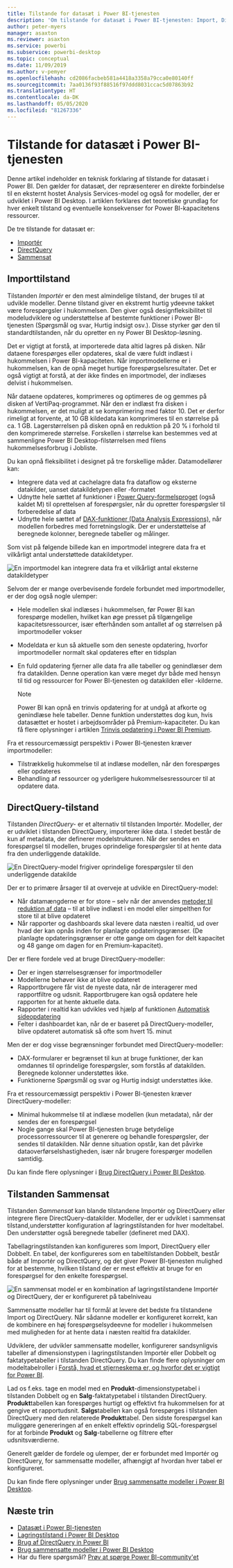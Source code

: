 ```yaml
---
title: Tilstande for datasæt i Power BI-tjenesten
description: 'Om tilstande for datasæt i Power BI-tjenesten: Import, DirectQuery og Sammensat.'
author: peter-myers
manager: asaxton
ms.reviewer: asaxton
ms.service: powerbi
ms.subservice: powerbi-desktop
ms.topic: conceptual
ms.date: 11/09/2019
ms.author: v-pemyer
ms.openlocfilehash: cd2086facbeb581a4418a3358a79cca0e80140ff
ms.sourcegitcommit: 7aa0136f93f88516f97ddd8031ccac5d07863b92
ms.translationtype: HT
ms.contentlocale: da-DK
ms.lasthandoff: 05/05/2020
ms.locfileid: "81267336"
---
```

# <a name="dataset-modes-in-the-power-bi-service"></a>Tilstande for datasæt i Power BI-tjenesten

Denne artikel indeholder en teknisk forklaring af tilstande for datasæt i Power BI. Den gælder for datasæt, der repræsenterer en direkte forbindelse til en eksternt hostet Analysis Services-model og også for modeller, der er udviklet i Power BI Desktop. I artiklen forklares det teoretiske grundlag for hver enkelt tilstand og eventuelle konsekvenser for Power BI-kapacitetens ressourcer.

De tre tilstande for datasæt er:

- [Importér](#import-mode)
- [DirectQuery](#directquery-mode)
- [Sammensat](#composite-mode)

## <a name="import-mode"></a>Importtilstand

Tilstanden _Importér_ er den mest almindelige tilstand, der bruges til at udvikle modeller. Denne tilstand giver en ekstremt hurtig ydeevne takket være forespørgsler i hukommelsen. Den giver også designfleksibilitet til modeludviklere og understøttelse af bestemte funktioner i Power BI-tjenesten (Spørgsmål og svar, Hurtig indsigt osv.). Disse styrker gør den til standardtilstanden, når du opretter en ny Power BI Desktop-løsning.

Det er vigtigt at forstå, at importerede data altid lagres på disken. Når dataene forespørges eller opdateres, skal de være fuldt indlæst i hukommelsen i Power BI-kapaciteten. Når importmodellerne er i hukommelsen, kan de opnå meget hurtige forespørgselsresultater. Det er også vigtigt at forstå, at der ikke findes en importmodel, der indlæses delvist i hukommelsen.

Når dataene opdateres, komprimeres og optimeres de og gemmes på disken af VertiPaq-programmet. Når den er indlæst fra disken i hukommelsen, er det muligt at se komprimering med faktor 10. Det er derfor rimeligt at forvente, at 10 GB kildedata kan komprimeres til en størrelse på ca. 1 GB. Lagerstørrelsen på disken opnå en reduktion på 20 % i forhold til den komprimerede størrelse. Forskellen i størrelse kan bestemmes ved at sammenligne Power BI Desktop-filstørrelsen med filens hukommelsesforbrug i Jobliste.

Du kan opnå fleksibilitet i designet på tre forskellige måder. Datamodellører kan:

- Integrere data ved at cachelagre data fra dataflow og eksterne datakilder, uanset datakildetypen eller -formatet
- Udnytte hele sættet af funktioner i [Power Query-formelsproget](/powerquery-m/) (også kaldet M) til oprettelsen af forespørgsler, når du opretter forespørgsler til forberedelse af data
- Udnytte hele sættet af [DAX-funktioner (Data Analysis Expressions)](/dax/), når modellen forbedres med forretningslogik. Der er understøttelse af beregnede kolonner, beregnede tabeller og målinger.

Som vist på følgende billede kan en importmodel integrere data fra et vilkårligt antal understøttede datakildetyper.

![En importmodel kan integrere data fra et vilkårligt antal eksterne datakildetyper](media/service-dataset-modes-understand/import-model.png)

Selvom der er mange overbevisende fordele forbundet med importmodeller, er der dog også nogle ulemper:

- Hele modellen skal indlæses i hukommelsen, før Power BI kan forespørge modellen, hvilket kan øge presset på tilgængelige kapacitetsressourcer, især efterhånden som antallet af og størrelsen på importmodeller vokser
- Modeldata er kun så aktuelle som den seneste opdatering, hvorfor importmodeller normalt skal opdateres efter en tidsplan
- En fuld opdatering fjerner alle data fra alle tabeller og genindlæser dem fra datakilden. Denne operation kan være meget dyr både med hensyn til tid og ressourcer for Power BI-tjenesten og datakilden eller -kilderne.

    > [!NOTE]
    > Power BI kan opnå en trinvis opdatering for at undgå at afkorte og genindlæse hele tabeller. Denne funktion understøttes dog kun, hvis datasættet er hostet i arbejdsområder på Premium-kapaciteter. Du kan få flere oplysninger i artiklen [Trinvis opdatering i Power BI Premium](service-premium-incremental-refresh.md).

Fra et ressourcemæssigt perspektiv i Power BI-tjenesten kræver importmodeller:

- Tilstrækkelig hukommelse til at indlæse modellen, når den forespørges eller opdateres
- Behandling af ressourcer og yderligere hukommelsesressourcer til at opdatere data.

## <a name="directquery-mode"></a>DirectQuery-tilstand

Tilstanden _DirectQuery-_ er et alternativ til tilstanden Importér. Modeller, der er udviklet i tilstanden DirectQuery, importerer ikke data. I stedet består de kun af metadata, der definerer modelstrukturen. Når der sendes en forespørgsel til modellen, bruges oprindelige forespørgsler til at hente data fra den underliggende datakilde.

![En DirectQuery-model frigiver oprindelige forespørgsler til den underliggende datakilde](media/service-dataset-modes-understand/direct-query-model.png)

Der er to primære årsager til at overveje at udvikle en DirectQuery-model:

- Når datamængderne er for store – selv når der anvendes [metoder til reduktion af data](guidance/import-modeling-data-reduction.md) – til at blive indlæst i en model eller simpelthen for store til at blive opdateret
- Når rapporter og dashboards skal levere data næsten i realtid, ud over hvad der kan opnås inden for planlagte opdateringsgrænser. (De planlagte opdateringsgrænser er otte gange om dagen for delt kapacitet og 48 gange om dagen for en Premium-kapacitet).

Der er flere fordele ved at bruge DirectQuery-modeller:

- Der er ingen størrelsesgrænser for importmodeller
- Modellerne behøver ikke at blive opdateret
- Rapportbrugere får vist de nyeste data, når de interagerer med rapportfiltre og udsnit. Rapportbrugere kan også opdatere hele rapporten for at hente aktuelle data.
- Rapporter i realtid kan udvikles ved hjælp af funktionen [Automatisk sideopdatering](desktop-automatic-page-refresh.md)
- Felter i dashboardet kan, når de er baseret på DirectQuery-modeller, blive opdateret automatisk så ofte som hvert 15. minut

Men der er dog visse begrænsninger forbundet med DirectQuery-modeller:

- DAX-formularer er begrænset til kun at bruge funktioner, der kan omdannes til oprindelige forespørgsler, som forstås af datakilden. Beregnede kolonner understøttes ikke.
- Funktionerne Spørgsmål og svar og Hurtig indsigt understøttes ikke.

Fra et ressourcemæssigt perspektiv i Power BI-tjenesten kræver DirectQuery-modeller:

- Minimal hukommelse til at indlæse modellen (kun metadata), når der sendes der en forespørgsel
- Nogle gange skal Power BI-tjenesten bruge betydelige processorressourcer til at generere og behandle forespørgsler, der sendes til datakilden. Når denne situation opstår, kan det påvirke dataoverførselshastigheden, især når brugere forespørger modellen samtidig.

Du kan finde flere oplysninger i [Brug DirectQuery i Power BI Desktop](desktop-use-directquery.md).

## <a name="composite-mode"></a>Tilstanden Sammensat

Tilstanden _Sammensat_ kan blande tilstandene Importér og DirectQuery eller integrere flere DirectQuery-datakilder. Modeller, der er udviklet i sammensat tilstand,understøtter konfiguration af lagringstilstanden for hver modeltabel. Den understøtter også beregnede tabeller (defineret med DAX).

Tabellagringstilstanden kan konfigureres som Import, DirectQuery eller Dobbelt. En tabel, der konfigureres som en tabeltilstanden Dobbelt, består både af Importér og DirectQuery, og det giver Power BI-tjenesten mulighed for at bestemme, hvilken tilstand der er mest effektiv at bruge for en forespørgsel for den enkelte forespørgsel.

![En sammensat model er en kombination af lagringstilstandene Importér og DirectQuery, der er konfigureret på tabelniveau](media/service-dataset-modes-understand/composite-model.png)

Sammensatte modeller har til formål at levere det bedste fra tilstandene Import og DirectQuery. Når sådanne modeller er konfigureret korrekt, kan de kombinere en høj forespørgselsydeevne for modeller i hukommelsen med muligheden for at hente data i næsten realtid fra datakilder.

Udviklere, der udvikler sammensatte modeller, konfigurerer sandsynligvis tabeller af dimensionstypen i lagringstilstanden Importér eller Dobbelt og faktatypetabeller i tilstanden DirectQuery. Du kan finde flere oplysninger om modeltabelroller i [Forstå, hvad et stjerneskema er, og hvorfor det er vigtigt for Power BI](guidance/star-schema.md).

Lad os f.eks. tage en model med en **Produkt**-dimensionstypetabel i tilstanden Dobbelt og en **Salg**-faktatypetabel i tilstanden DirectQuery. **Produkt**tabellen kan forespørges hurtigt og effektivt fra hukommelsen for at gengive et rapportudsnit. **Salgs**tabellen kan også forespørges i tilstanden DirectQuery med den relaterede **Produkt**tabel. Den sidste forespørgsel kan muliggøre genereringen af en enkelt effektiv oprindelig SQL-forespørgsel for at forbinde **Produkt** og **Salg**-tabellerne og filtrere efter udsnitsværdierne.

Generelt gælder de fordele og ulemper, der er forbundet med Importér og DirectQuery, for sammensatte modeller, afhængigt af hvordan hver tabel er konfigureret.

Du kan finde flere oplysninger under [Brug sammensatte modeller i Power BI Desktop](desktop-composite-models.md).

## <a name="next-steps"></a>Næste trin

- [Datasæt i Power BI-tjenesten](service-dataset-modes-understand.md)
- [Lagringstilstand i Power BI Desktop](desktop-storage-mode.md)
- [Brug af DirectQuery in Power BI](desktop-directquery-about.md)
- [Brug sammensatte modeller i Power BI Desktop](desktop-composite-models.md)
- Har du flere spørgsmål? [Prøv at spørge Power BI-community'et](https://community.powerbi.com/)
